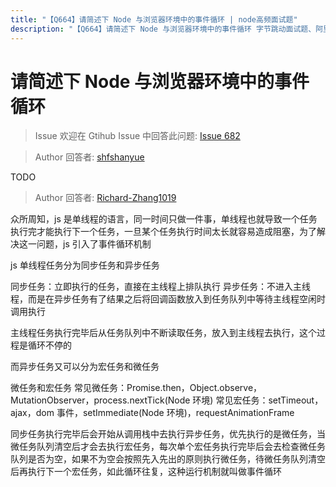```yaml
---
title: "【Q664】请简述下 Node 与浏览器环境中的事件循环 | node高频面试题"
description: "【Q664】请简述下 Node 与浏览器环境中的事件循环 字节跳动面试题、阿里腾讯面试题、美团小米面试题。"
---
```


# 请简述下 Node 与浏览器环境中的事件循环

> Issue
> 欢迎在 Gtihub Issue 中回答此问题: [Issue 682](https://github.com/shfshanyue/Daily-Question/issues/682)

> Author
> 回答者: [shfshanyue](https://github.com/shfshanyue)

TODO

> Author
> 回答者: [Richard-Zhang1019](https://github.com/Richard-Zhang1019)

众所周知，js 是单线程的语言，同一时间只做一件事，单线程也就导致一个任务执行完才能执行下一个任务，一旦某个任务执行时间太长就容易造成阻塞，为了解决这一问题，js 引入了事件循环机制

js 单线程任务分为同步任务和异步任务

同步任务：立即执行的任务，直接在主线程上排队执行
异步任务：不进入主线程，而是在异步任务有了结果之后将回调函数放入到任务队列中等待主线程空闲时调用执行

主线程任务执行完毕后从任务队列中不断读取任务，放入到主线程去执行，这个过程是循环不停的

而异步任务又可以分为宏任务和微任务

微任务和宏任务
常见微任务：Promise.then，Object.observe，MutationObserver，process.nextTick(Node 环境)
常见宏任务：setTimeout，ajax，dom 事件，setImmediate(Node 环境)，requestAnimationFrame

同步任务执行完毕后会开始从调用栈中去执行异步任务，优先执行的是微任务，当微任务队列清空后才会去执行宏任务，每次单个宏任务执行完毕后会去检查微任务队列是否为空，如果不为空会按照先入先出的原则执行微任务，待微任务队列清空后再执行下一个宏任务，如此循环往复，这种运行机制就叫做事件循环
